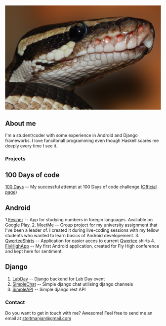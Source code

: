 ![Head python](/images/python.jpg)

## About me

I'm a student\coder with some experience in Android and Django frameworks. I love funcitonall programming even though Haskell scares me deeply every time I see it.  

### Projects

## 100 Days of code 
[100 Days](https://github.com/JanStoltman/100DaysOfCode) -- My successful attempt at 100 Days of code challenge ([Official page](http://www.100daysofcode.com/))

## Android
1.[Feviner](https://github.com/JanStoltman/Feviner) -- App for studying numbers in foregin languages. Avaliable on Google Play.
2. [MeetMe](https://github.com/JanStoltman/MeetMe_frontend) -- Group project for my university assignment that I've been a leader of. I created it during live-coding sessions with my fellow students who wanted to learn basics of Android developement. 
3. [QwerteeShirts](https://github.com/JanStoltman/QwerteeShirts) -- Application for easier acces to current [Qwertee](https://www.qwertee.com/) shirts
4. [FlyHighApp](https://github.com/JanStoltman/Fly_High) -- My first Android application, created for Fly High conference and kept here for sentiment. 

## Django 
1. [LabDay](https://github.com/JanStoltman/LabDayBackend) -- Django backend for Lab Day event
2. [SimpleChat](https://github.com/JanStoltman/100DaysOfCode/tree/master/Django/SOC2) -- Simple django chat utilising django channels
3. [SimpleAPI](https://github.com/JanStoltman/100DaysOfCode/tree/master/Django/SOC) -- Simple django rest API

### Contact

Do you want to get in touch with me? Awesome! Feel free to send me an email at stoltmanjan@gmail.com 
